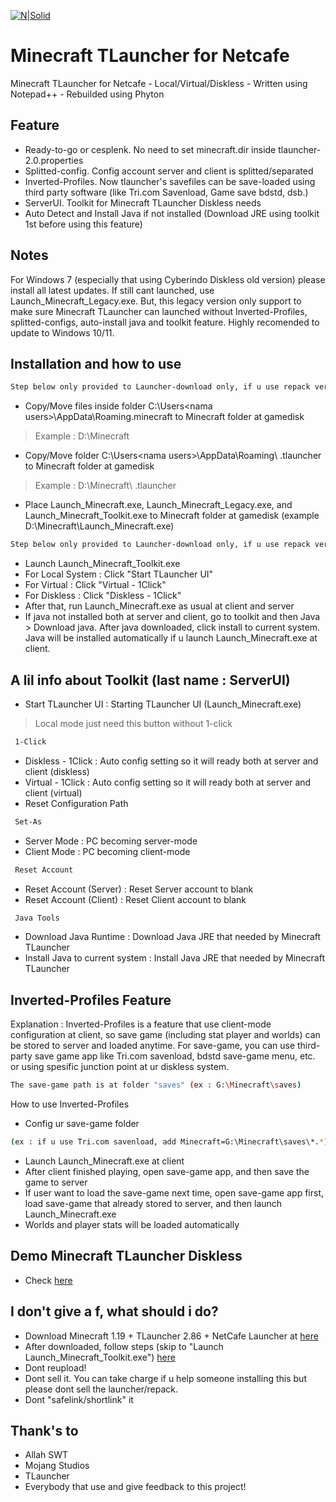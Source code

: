 [![N|Solid](https://apkmody.io/wp-content/uploads/2018/07/Minecraft-MOD-APK-by-APKMODY.jpg)](#)

# Minecraft TLauncher for Netcafe

Minecraft TLauncher for Netcafe - Local/Virtual/Diskless - Written using Notepad++ - Rebuilded using Phyton

## Feature

- Ready-to-go or cesplenk. No need to set minecraft.dir inside tlauncher-2.0.properties
- Splitted-config. Config account server and client is splitted/separated
- Inverted-Profiles. Now tlauncher's savefiles can be save-loaded using third party software (like Tri.com Savenload, Game save bdstd, dsb.)
- ServerUI. Toolkit for Minecraft TLauncher Diskless needs
- Auto Detect and Install Java if not installed (Download JRE using toolkit 1st before using this feature)

## Notes
For Windows 7 (especially that using Cyberindo Diskless old version) please install all latest updates. If still cant launched, use Launch_Minecraft_Legacy.exe. But, this legacy version only support to make sure Minecraft TLauncher can launched without Inverted-Profiles, splitted-configs, auto-install java and toolkit feature. Highly recomended to update to Windows 10/11.

## Installation and how to use
 ```sh
 Step below only provided to Launcher-download only, if u use repack version, skip to next step)
```
- Copy/Move files inside folder C:\Users\<nama users>\AppData\Roaming\.minecraft to Minecraft folder at gamedisk
> Example : D:\Minecraft
- Copy/Move folder C:\Users\<nama users>\AppData\Roaming\ .tlauncher to Minecraft folder at gamedisk
> Example : D:\Minecraft\ .tlauncher
- Place Launch_Minecraft.exe, Launch_Minecraft_Legacy.exe, and Launch_Minecraft_Toolkit.exe to Minecraft folder at gamedisk (example D:\Minecraft\Launch_Minecraft.exe)
 ```sh
 Step below only provided to Launcher-download only, if u use repack version, skip to next step)
```
- Launch Launch_Minecraft_Toolkit.exe
- For Local System : Click "Start TLauncher UI"
- For Virtual : Click "Virtual - 1Click"
- For Diskless : Click "Diskless - 1Click"
- After that, run Launch_Minecraft.exe as usual at client and server
- If java not installed both at server and client, go to toolkit and then Java > Download java. After java downloaded, click install to current system. Java will be installed automatically if u launch Launch_Minecraft.exe at client.

## A lil info about Toolkit (last name : ServerUI)

- Start TLauncher UI : Starting TLauncher UI (Launch_Minecraft.exe)
> Local mode just need this button without 1-click
```sh
 1-Click
```
- Diskless - 1Click : Auto config setting so it will ready both at server and client (diskless)
- Virtual - 1Click : Auto config setting so it will ready both at server and client (virtual)
- Reset Configuration Path 
```sh
 Set-As
```
- Server Mode : PC becoming server-mode
- Client Mode : PC becoming client-mode
```sh
 Reset Account
```
- Reset Account (Server) : Reset Server account to blank
- Reset Account (Client) : Reset Client account to blank
```sh
 Java Tools
```
- Download Java Runtime : Download Java JRE that needed by Minecraft TLauncher
- Install Java to current system : Install Java JRE that needed by Minecraft TLauncher

## Inverted-Profiles Feature

Explanation :
Inverted-Profiles is a feature that use client-mode configuration at client, so save game (including stat player and worlds) can be stored to server and loaded anytime.
For save-game, you can use third-party save game app like Tri.com savenload, bdstd save-game menu, etc. or using spesific junction point at ur diskless system.
```sh
The save-game path is at folder "saves" (ex : G:\Minecraft\saves)
```


How to use Inverted-Profiles
- Config ur save-game folder
```sh
(ex : if u use Tri.com savenload, add Minecraft=G:\Minecraft\saves\*.*)
```
- Launch Launch_Minecraft.exe at client
- After client finished playing, open save-game app, and then save the game to server
- If user want to load the save-game next time, open save-game app first, load save-game that already stored to server, and then launch Launch_Minecraft.exe
- Worlds and player stats will be loaded automatically

## Demo Minecraft TLauncher Diskless
- Check [here](https://www.facebook.com/xbe24/posts/5116421668379759)

## I don't give a f, what should i do?

- Download Minecraft 1.19 + TLauncher 2.86 + NetCafe Launcher at [here](https://uns.id/1hn)
- After downloaded, follow steps (skip to "Launch Launch_Minecraft_Toolkit.exe") [here](https://github.com/fahmiyufrizal/minecraft-tlauncher-diskless#instalasi-dan-cara-menggunakan)
- Dont reupload!
- Dont sell it. You can take charge if u help someone installing this but please dont sell the launcher/repack.
- Dont "safelink/shortlink" it

## Thank's to

- Allah SWT
- Mojang Studios
- TLauncher
- Everybody that use and give feedback to this project!
